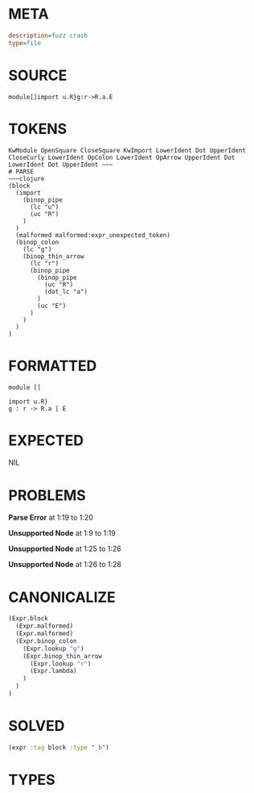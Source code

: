 # META
~~~ini
description=fuzz crash
type=file
~~~
# SOURCE
~~~roc
module[]import u.R}g:r->R.a.E
~~~
# TOKENS
~~~text
KwModule OpenSquare CloseSquare KwImport LowerIdent Dot UpperIdent CloseCurly LowerIdent OpColon LowerIdent OpArrow UpperIdent Dot LowerIdent Dot UpperIdent ~~~
# PARSE
~~~clojure
(block
  (import
    (binop_pipe
      (lc "u")
      (uc "R")
    )
  )
  (malformed malformed:expr_unexpected_token)
  (binop_colon
    (lc "g")
    (binop_thin_arrow
      (lc "r")
      (binop_pipe
        (binop_pipe
          (uc "R")
          (dot_lc "a")
        )
        (uc "E")
      )
    )
  )
)
~~~
# FORMATTED
~~~roc
module []

import u.R}
g : r -> R.a | E
~~~
# EXPECTED
NIL
# PROBLEMS
**Parse Error**
at 1:19 to 1:20

**Unsupported Node**
at 1:9 to 1:19

**Unsupported Node**
at 1:25 to 1:26

**Unsupported Node**
at 1:26 to 1:28

# CANONICALIZE
~~~clojure
(Expr.block
  (Expr.malformed)
  (Expr.malformed)
  (Expr.binop_colon
    (Expr.lookup "g")
    (Expr.binop_thin_arrow
      (Expr.lookup "r")
      (Expr.lambda)
    )
  )
)
~~~
# SOLVED
~~~clojure
(expr :tag block :type "_b")
~~~
# TYPES
~~~roc
~~~
